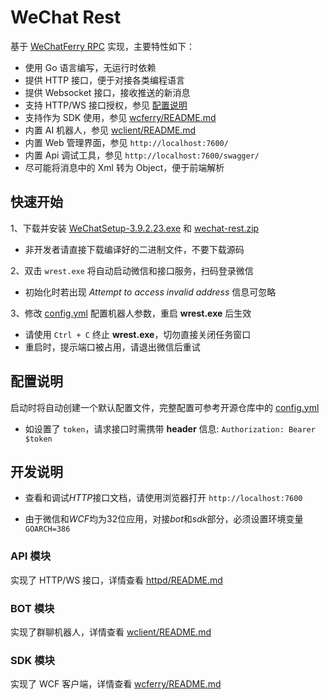 # WeChat Rest

基于 [WeChatFerry RPC](https://github.com/lich0821/WeChatFerry/tree/master/WeChatFerry) 实现，主要特性如下：

- 使用 Go 语言编写，无运行时依赖
- 提供 HTTP 接口，便于对接各类编程语言
- 提供 Websocket 接口，接收推送的新消息
- 支持 HTTP/WS 接口授权，参见 [配置说明](#配置说明)
- 支持作为 SDK 使用，参见 [wcferry/README.md](./wcferry/README.md)
- 内置 AI 机器人，参见 [wclient/README.md](./wclient/README.md)
- 内置 Web 管理界面，参见 `http://localhost:7600/`
- 内置 Api 调试工具，参见 `http://localhost:7600/swagger/`
- 尽可能将消息中的 Xml 转为 Object，便于前端解析

## 快速开始

1、下载并安装 [WeChatSetup-3.9.2.23.exe](https://github.com/opentdp/wechat-rest/releases/download/v0.0.1/WeChatSetup-3.9.2.23.exe) 和 [wechat-rest.zip](https://github.com/opentdp/wechat-rest/releases)

- 非开发者请直接下载编译好的二进制文件，不要下载源码

2、双击 `wrest.exe` 将自动启动微信和接口服务，扫码登录微信

- 初始化时若出现 *Attempt to access invalid address* 信息可忽略

3、修改 [config.yml](./config.yml) 配置机器人参数，重启 **wrest.exe** 后生效

- 请使用 `Ctrl + C` 终止 **wrest.exe**，切勿直接关闭任务窗口
- 重启时，提示端口被占用，请退出微信后重试

## 配置说明

启动时将自动创建一个默认配置文件，完整配置可参考开源仓库中的 [config.yml](./config.yml)

- 如设置了 `token`，请求接口时需携带 **header** 信息: `Authorization: Bearer $token`

## 开发说明

- 查看和调试*HTTP*接口文档，请使用浏览器打开 `http://localhost:7600`

- 由于微信和*WCF*均为32位应用，对接*bot*和*sdk*部分，必须设置环境变量 `GOARCH=386`

### API 模块

实现了 HTTP/WS 接口，详情查看 [httpd/README.md](./httpd/README.md)

### BOT 模块

实现了群聊机器人，详情查看 [wclient/README.md](./wclient/README.md)

### SDK 模块

实现了 WCF 客户端，详情查看 [wcferry/README.md](./wcferry/README.md)
